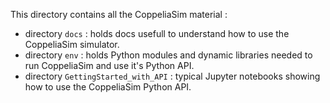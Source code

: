 This directory contains all the CoppeliaSim material :
* directory `docs` : holds docs usefull to understand how to use the CoppeliaSim simulator.
* directory `env` : holds Python modules and dynamic libraries needed to run CoppeliaSim and use it's Python API.
* directory `GettingStarted_with_API` : typical Jupyter notebooks showing how to use the CoppeliaSim Python API.